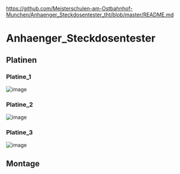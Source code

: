 https://github.com/Meisterschulen-am-Ostbahnhof-Munchen/Anhaenger_Steckdosentester_tht/blob/master/README.md


# Anhaenger_Steckdosentester

## Platinen



### Platine_1

![image](https://user-images.githubusercontent.com/69573151/222132646-c8e4be5d-30b4-4409-bf42-1e454e404143.png)

### Platine_2

![image](https://user-images.githubusercontent.com/69573151/222133036-e1144e7d-7b46-4418-b64d-1ad7d304f583.png)

### Platine_3

![image](https://user-images.githubusercontent.com/69573151/222133571-c3158ff2-fb52-446a-8289-10c3a6265918.png)


## Montage


